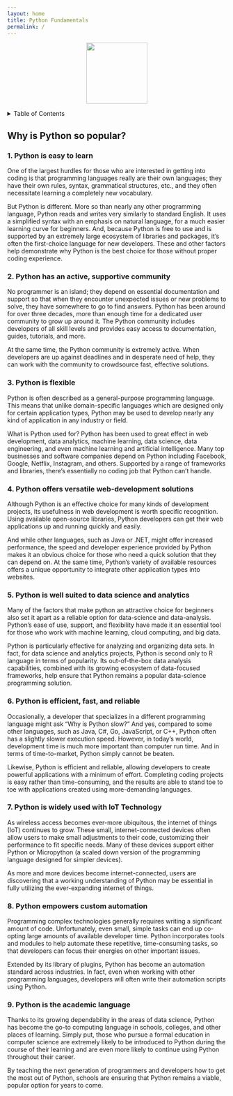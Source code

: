 ```yaml
---
layout: home
title: Python Fundamentals
permalink: /
---
```


<div align="center">
  <img width="140" src="../assets/python-3.svg">
</div>

<a name="readme-top"></a>


<!-- TABLE OF CONTENTS -->
<details>
  <summary>Table of Contents</summary>
  <ol>
    <li>
      <a href="#about-the-project">About The Project</a>
    </li>
    <li>
      <a href="#clean-code">Clean Code</a>
      <ul>
        <li><a href="#none">Naming Things</a></li>
        <li><a href="#none">Functions</a></li>
        <li><a href="#none">Objects and Data Structures</a></li>
        <li><a href="#none">Classes</a></li>
        <li><a href="#none">SOLID Principles</a></li>
        <li><a href="#none">Testing</a></li>
      </ul>
    </li>
    <li>
      <a href="#none">Code Quality Measurement</a>
      <ul>
        <li><a href="#none">1. Code complexity</a></li>
        <li><a href="#none">2. Code coverage</a></li>
        <li><a href="#none">3. Bug density</a></li>
        <li><a href="#none">4. Duplicated code</a></li>
        <li><a href="#none">5. Code maintainability</a></li>
        <li><a href="#none">6. Coding standards</a></li>
        <li><a href="#none">7. Security vulnerabilities</a></li>
      </ul>
    </li>
    <li><a href="#contributing">Contributing</a></li>
    <li><a href="#license">License</a></li>
    <li><a href="#contact">Contact</a></li>
    <li><a href="#acknowledgments">Acknowledgments</a></li>
  </ol>
</details>


## Why is Python so popular?

### 1. Python is easy to learn
One of the largest hurdles for those who are interested in getting into coding is that programming languages really are their own languages; they have their own rules, syntax, grammatical structures, etc., and they often necessitate learning a completely new vocabulary.

But Python is different. More so than nearly any other programming language, Python reads and writes very similarly to standard English. It uses a simplified syntax with an emphasis on natural language, for a much easier learning curve for beginners. And, because Python is free to use and is supported by an extremely large ecosystem of libraries and packages, it’s often the first-choice language for new developers. These and other factors help demonstrate why Python is the best choice for those without proper coding experience.

### 2. Python has an active, supportive community
No programmer is an island; they depend on essential documentation and support so that when they encounter unexpected issues or new problems to solve, they have somewhere to go to find answers. Python has been around for over three decades, more than enough time for a dedicated user community to grow up around it. The Python community includes developers of all skill levels and provides easy access to documentation, guides, tutorials, and more.

At the same time, the Python community is extremely active. When developers are up against deadlines and in desperate need of help, they can work with the community to crowdsource fast, effective solutions.

### 3. Python is flexible
Python is often described as a general-purpose programming language. This means that unlike domain-specific languages which are designed only for certain application types, Python may be used to develop nearly any kind of application in any industry or field.

What is Python used for? Python has been used to great effect in web development, data analytics, machine learning, data science, data engineering, and even machine learning and artificial intelligence. Many top businesses and software companies depend on Python including Facebook, Google, Netflix, Instagram, and others. Supported by a range of frameworks and libraries, there’s essentially no coding job that Python can’t handle.

### 4. Python offers versatile web-development solutions
Although Python is an effective choice for many kinds of development projects, its usefulness in web development is worth specific recognition. Using available open-source libraries, Python developers can get their web applications up and running quickly and easily.

And while other languages, such as Java or .NET, might offer increased performance, the speed and developer experience provided by Python makes it an obvious choice for those who need a quick solution that they can depend on. At the same time, Python’s variety of available resources offers a unique opportunity to integrate other application types into websites.

### 5. Python is well suited to data science and analytics
Many of the factors that make python an attractive choice for beginners also set it apart as a reliable option for data-science and data-analysis. Python’s ease of use, support, and flexibility have made it an essential tool for those who work with machine learning, cloud computing, and big data.

Python is particularly effective for analyzing and organizing data sets. In fact, for data science and analytics projects, Python is second only to R language in terms of popularity. Its out-of-the-box data analysis capabilities, combined with its growing ecosystem of data-focused frameworks, help ensure that Python remains a popular data-science programming solution.

### 6. Python is efficient, fast, and reliable
Occasionally, a developer that specializes in a different programming language might ask “Why is Python slow?” And yes, compared to some other languages, such as Java, C#, Go, JavaScript, or C++, Python often has a slightly slower execution speed. However, in today’s world, development time is much more important than computer run time. And in terms of time-to-market, Python simply cannot be beaten.

Likewise, Python is efficient and reliable, allowing developers to create powerful applications with a minimum of effort. Completing coding projects is easy rather than time-consuming, and the results are able to stand toe to toe with applications created using more-demanding languages.

### 7. Python is widely used with IoT Technology
As wireless access becomes ever-more ubiquitous, the internet of things (IoT) continues to grow. These small, internet-connected devices often allow users to make small adjustments to their code, customizing their performance to fit specific needs. Many of these devices support either Python or Micropython (a scaled down version of the programming language designed for simpler devices).

As more and more devices become internet-connected, users are discovering that a working understanding of Python may be essential in fully utilizing the ever-expanding internet of things.

### 8. Python empowers custom automation
Programming complex technologies generally requires writing a significant amount of code. Unfortunately, even small, simple tasks can end up co-opting large amounts of available developer time. Python incorporates tools and modules to help automate these repetitive, time-consuming tasks, so that developers can focus their energies on other important issues.

Extended by its library of plugins, Python has become an automation standard across industries. In fact, even when working with other programming languages, developers will often write their automation scripts using Python.

### 9. Python is the academic language
Thanks to its growing dependability in the areas of data science, Python has become the go-to computing language in schools, colleges, and other places of learning. Simply put, those who pursue a formal education in computer science are extremely likely to be introduced to Python during the course of their learning and are even more likely to continue using Python throughout their career.

By teaching the next generation of programmers and developers how to get the most out of Python, schools are ensuring that Python remains a viable, popular option for years to come.